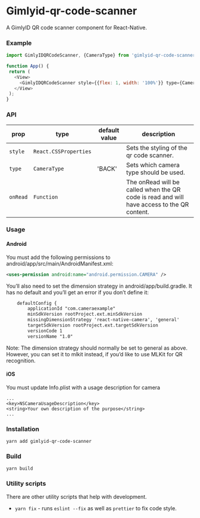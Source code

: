 # Gimlyid-qr-code-scanner
A GimlyID QR code scanner component for React-Native.

### Example
 ```js
import GimlyIDQRCodeScanner, {CameraType} from 'gimlyid-qr-code-scanner';

function App() {
  return (
    <View>
      <GimlyIDQRCodeScanner style={{flex: 1, width: '100%'}} type={CameraType.FRONT} onRead={content => console.log(content)}/>
    </View>
  );
}
 ```

### API
| prop                 | type                         | default value | description                                                                                |
| -------------------- | ---------------------------- | ------------- | ------------------------------------------------------------------------------------------ |
| `style`              | `React.CSSProperties`        |               | Sets the styling of the qr code scanner.                                                   |
| `type`               | `CameraType`                 | 'BACK'        | Sets which camera type should be used.                                                     |
| `onRead`             | `Function`                   |               | The onRead will be called when the QR code is read and will have access to the QR content. |

### Usage

#### Android

You must add the following permissions to android/app/src/main/AndroidManifest.xml:
 ```xml
<uses-permission android:name="android.permission.CAMERA" />
 ```

You’ll also need to set the dimension strategy in android/app/build.gradle. It has no default and you’ll get an error if you don’t define it:
 ```xml
     defaultConfig {
         applicationId "com.cameraexample"
         minSdkVersion rootProject.ext.minSdkVersion
         missingDimensionStrategy 'react-native-camera', 'general'
         targetSdkVersion rootProject.ext.targetSdkVersion
         versionCode 1
         versionName "1.0"
 ```

Note: The dimension strategy should normally be set to general as above. However, you can set it to mlkit instead, if you’d like to use MLKit for QR recognition.

#### iOS

You must update Info.plist with a usage description for camera

 ```plist
...
<key>NSCameraUsageDescription</key>
<string>Your own description of the purpose</string>
...
 ```

### Installation
```shell
yarn add gimlyid-qr-code-scanner
```

### Build
```shell
yarn build
```

### Utility scripts
There are other utility scripts that help with development.

* `yarn fix` - runs `eslint --fix` as well as `prettier` to fix code style.
